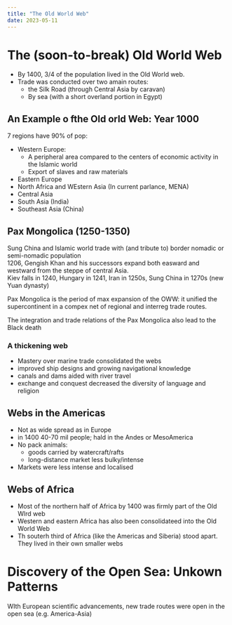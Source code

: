 ```yaml
---
title: "The Old World Web"
date: 2023-05-11
---
```

# The (soon-to-break) Old World Web
- By 1400, 3/4 of the population lived in the Old World web.
- Trade was conducted over two amain routes:
  - the Silk Road (through Central Asia by caravan)
  - By sea (with a short overland portion in Egypt)


## An Example o fthe Old orld Web: Year 1000
7 regions have 90% of pop:
- Western Europe:
  - A peripheral area compared to the centers of economic activity in the Islamic world
  - Export of slaves and raw materials
- Eastern Europe
- North Africa and WEstern Asia (In current parlance, MENA)
- Central Asia
- South Asia (India)
- Southeast Asia (China)

## Pax Mongolica (1250-1350)
Sung China and Islamic world trade with (and tribute to) border nomadic or semi-nomadic population  
1206, Gengish Khan and his successors expand both easward and westward from the steppe of central Asia.  
Kiev falls in 1240, Hungary in 1241, Iran in 1250s, Sung China in 1270s (new Yuan dynasty)  

Pax Mongolica is the period of max expansion of the OWW: it unified the supercontinent in a compex net of regional and interreg trade routes.

The integration and trade relations of the Pax Mongolica also lead to the Black death

### A thickening web
- Mastery over marine trade consolidated the webs
- improved ship designs and growing navigational knowledge
- canals and dams aided with river travel
- exchange and conquest decreased the diversity of language and religion

## Webs in the Americas
- Not as wide spread as in Europe
- in 1400 40-70 mil people; hald in the Andes or MesoAmerica
- No pack animals:
  - goods carried by watercraft/rafts
  - long-distance market less bulky/intense
- Markets were less intense and localised

## Webs of Africa
- Most of the northern half of Africa by 1400 was firmly part of the Old Wlrd web
- Western and eastern Africa has also been consolidateed into the Old World Web
- Th souterh third of Africa (like the Americas and Siberia) stood apart. They lived in their own smaller webs

# Discovery of the Open Sea: Unkown Patterns
WIth European scientific advancements, new trade routes were open in the open sea (e.g. America-Asia)
